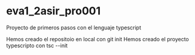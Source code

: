 # eva1_2asir_pro001
Proyecto de primeros pasos con el lenguaje typescript

Hemos creado el repositoio en local con git init
Hemos creado el proyecto typescripto con tsc --init

